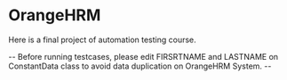 # OrangeHRM
Here is a final project of automation testing course.

-- Before running testcases, please edit FIRSRTNAME and LASTNAME on ConstantData class to avoid data duplication on OrangeHRM System. --
